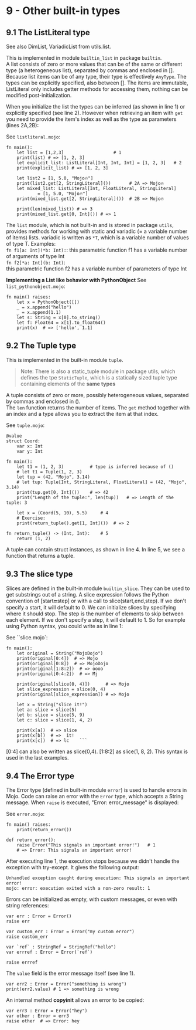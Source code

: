 # 9 - Other built-in types

## 9.1 The ListLiteral type

See also DimList, VariadicList from utils.list.

This is implemented in module `builtin_list` in package `builtin`.  
A list consists of zero or more values that can be of the same or different type (a heterogeneous list), separated by commas and enclosed in []. Because list items can be of any type, their type is effectively `AnyType`. The types can be explicitly specified, also between [].
The items are immutable, ListLiteral only includes getter methods for accessing them, nothing can be modified post-initialization.

When you initialize the list the types can be inferred (as shown in line 1) or explicitly specified (see line 2). However when retrieving an item with `get` you need to provide the item's index as well as the type as parameters (lines 2A,2B):

See `listliteral.mojo`:
```mojo
fn main():
    let list = [1,2,3]                   # 1
    print(list) # => [1, 2, 3]
    let explicit_list: ListLiteral[Int, Int, Int] = [1, 2, 3]   # 2
    print(explicit_list) # => [1, 2, 3]

    let list2 = [1, 5.0, "Mojo🔥"]
    print(list2.get[2, StringLiteral]())       # 2A => Mojo🔥
    let mixed_list: ListLiteral[Int, FloatLiteral, StringLiteral] 
            = [1, 5.0, "Mojo🔥"] 
    print(mixed_list.get[2, StringLiteral]())  # 2B => Mojo🔥

    print(len(mixed_list)) # => 3
    print(mixed_list.get[0, Int]()) # => 1
```

The `list` module, which is not built-in and is stored in package `utils`, provides methods for working with static and variadic (= a variable number of items) lists. 
variadic is written as `*T`, which is a variable number of values of type T. 
Examples:  
`fn f1[a: Int](*b: Int):`: this parametric function f1 has a variable number of arguments of type Int  
`fn f2[*a: Int](b: Int)`:  
this parametric function f2 has a variable number of parameters of type Int


**Implementing a List like behavior with PythonObject**
See `list_pythonobject.mojo`:
```mojo
fn main() raises:
    let x = PythonObject([])
    _ = x.append("hello")
    _ = x.append(1.1)
    let s: String = x[0].to_string()
    let f: Float64 = x[1].to_float64()
    print(x)  # => ['hello', 1.1]
```

## 9.2 The Tuple type
This is implemented in the built-in module `tuple`. 
>Note: There is also a static_tuple module in package utils, which defines the tpe `StaticTuple`, which is a statically sized tuple type containing elements of the **same types**

A tuple consists of zero or more, possibly heterogeneous values, separated by commas and enclosed in ().  
The `len` function returns the number of items.
The `get` method together with an index and a type allows you to extract the item at that index.

See `tuple.mojo`:
```mojo
@value
struct Coord:
    var x: Int
    var y: Int

fn main():
    let t1 = (1, 2, 3)          # type is inferred because of ()
    # let t1 = Tuple(1, 2, 3)  
    let tup = (42, "Mojo", 3.14)
    # let tup: Tuple[Int, StringLiteral, FloatLiteral] = (42, "Mojo", 3.14)
    print(tup.get[0, Int]())    # => 42
    print("Length of the tuple:", len(tup))   # => Length of the tuple: 3

    let x = (Coord(5, 10), 5.5)     # 4
    # Exercise:
    print(return_tuple().get[1, Int]())  # => 2
    
fn return_tuple() -> (Int, Int):    # 5
    return (1, 2)
```

A tuple can contain struct instances, as shown in line 4. In line 5, we see a function that returns a tuple.


## 9.3 The slice type
Slices are defined in the built-in module `builtin_slice`. They can be used to get substrings out of a string.
A slice expression follows the Python convention of [start:end:step] or with a call to slice(start,end,step).
If we don't specify a start, it will default to 0. We can initialize slices by specifying where it should stop. The step is the number of elements to skip between each element. If we don't specify a step, it will default to 1. 
So for example using Python syntax, you could write as in line 1:

See ``slice.mojo`:
```mojo
fn main():
    let original = String("MojoDojo")
    print(original[0:4])  # => Mojo
    print(original[0:8])  # => MojoDojo
    print(original[1:8:2])  # => oooo
    print(original[0:4:2])  # => Mj

    print(original[slice(0, 4)])      # => Mojo
    let slice_expression = slice(0, 4)
    print(original[slice_expression]) # => Mojo

    let x = String("slice it!")
    let a: slice = slice(5)
    let b: slice = slice(5, 9)
    let c: slice = slice(1, 4, 2)

    print(x[a])  # => slice
    print(x[b])  # =>  it!
    print(x[c])  # => lc    ```
```

[0:4] can also be written as slice(0,4). [1:8:2] as slice(1, 8, 2). This syntax is used in the last examples.


## 9.4 The Error type
The Error type (defined in built-in module `error`) is used to handle errors in Mojo.
Code can raise an error with the `Error` type, which accepts a String message. When `raise` is executed, "Error: error_message" is displayed:

See `error.mojo`:
```mojo
fn main() raises:
    print(return_error())

def return_error():
    raise Error("This signals an important error!")   # 1
    # => Error: This signals an important error!
```

After executing line 1, the execution stops because we didn't handle the exception with try-except. It gives the following output:
```
Unhandled exception caught during execution: This signals an important error!
mojo: error: execution exited with a non-zero result: 1
```
Errors can be initialized as empty, with custom messages, or even with string references:

```mojo
var err : Error = Error()
raise err

var custom_err : Error = Error("my custom error")
raise custom_err

var `ref` : StringRef = StringRef("hello")
var errref : Error = Error(`ref`)

raise errref
```

The `value` field is the error message itself (see line 1).

```mojo
var err2 : Error = Error("something is wrong")
print(err2.value) # 1 => something is wrong
```

An internal method __copyinit__ allows an error to be copied:

```mojo
var err3 : Error = Error("hey")
var other : Error = err3
raise other  # => Error: hey
```




